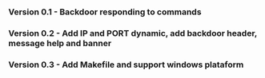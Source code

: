 ### Version 0.1 - Backdoor responding to commands

### Version 0.2 - Add IP and PORT dynamic, add backdoor header, message help and banner

### Version 0.3 - Add Makefile and support windows plataform
